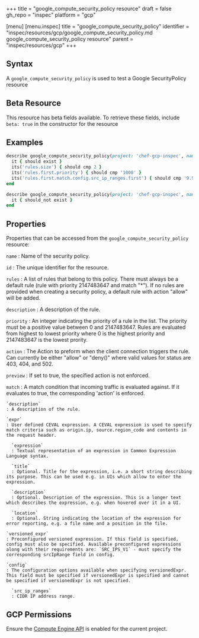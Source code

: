 +++
title = "google_compute_security_policy resource"
draft = false
gh_repo = "inspec"
platform = "gcp"

[menu]
  [menu.inspec]
    title = "google_compute_security_policy"
    identifier = "inspec/resources/gcp/google_compute_security_policy.md google_compute_security_policy resource"
    parent = "inspec/resources/gcp"
+++

## Syntax

A `google_compute_security_policy` is used to test a Google SecurityPolicy resource

## Beta Resource

This resource has beta fields available. To retrieve these fields, include `beta: true` in the constructor for the resource

## Examples

```ruby
describe google_compute_security_policy(project: 'chef-gcp-inspec', name: 'sec-policy') do
  it { should exist }
  its('rules.size') { should cmp 2 }
  its('rules.first.priority') { should cmp '1000' }
  its('rules.first.match.config.src_ip_ranges.first') { should cmp '9.9.9.0/24' }
end

describe google_compute_security_policy(project: 'chef-gcp-inspec', name: 'nonexistent') do
  it { should_not exist }
end
```

## Properties

Properties that can be accessed from the `google_compute_security_policy` resource:

`name`
: Name of the security policy.

`id`
: The unique identifier for the resource.

`rules`
: A list of rules that belong to this policy. There must always be a default rule (rule with priority 2147483647 and match "\*"). If no rules are provided when creating a security policy, a default rule with action "allow" will be added.

`description`
: A description of the rule.

`priority`
: An integer indicating the priority of a rule in the list. The priority must be a positive value between 0 and 2147483647. Rules are evaluated from highest to lowest priority where 0 is the highest priority and 2147483647 is the lowest prority.

`action`
: The Action to preform when the client connection triggers the rule. Can currently be either "allow" or "deny()" where valid values for status are 403, 404, and 502.

`preview`
: If set to true, the specified action is not enforced.

`match`
: A match condition that incoming traffic is evaluated against. If it evaluates to true, the corresponding 'action' is enforced.

    `description`
    : A description of the rule.

    `expr`
    : User defined CEVAL expression. A CEVAL expression is used to specify match criteria such as origin.ip, source.region_code and contents in the request header.

      `expression`
      : Textual representation of an expression in Common Expression Language syntax.

      `title`
      : Optional. Title for the expression, i.e. a short string describing its purpose. This can be used e.g. in UIs which allow to enter the expression.

      `description`
      : Optional. Description of the expression. This is a longer text which describes the expression, e.g. when hovered over it in a UI.

      `location`
      : Optional. String indicating the location of the expression for error reporting, e.g. a file name and a position in the file.

    `versioned_expr`
    : Preconfigured versioned expression. If this field is specified, config must also be specified. Available preconfigured expressions along with their requirements are: `SRC_IPS_V1` - must specify the corresponding srcIpRange field in config.

    `config`
    : The configuration options available when specifying versionedExpr. This field must be specified if versionedExpr is specified and cannot be specified if versionedExpr is not specified.

      `src_ip_ranges`
      : CIDR IP address range.

## GCP Permissions

Ensure the [Compute Engine API](https://console.cloud.google.com/apis/library/compute.googleapis.com/) is enabled for the current project.
